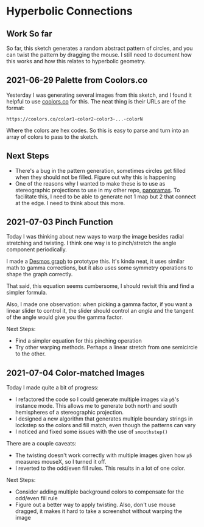 # Hyperbolic Connections

## Work So far

So far, this sketch generates a random abstract pattern of circles, and you can
twist the pattern by dragging the mouse. I still need to document how this works
and how this relates to hyperbolic geometry.

## 2021-06-29 Palette from Coolors.co

Yesterday I was generating several images from this sketch, and I found it
helpful to use [coolors.co](https://coolors.co) for this. The neat thing is
their URLs are of the format:

```
https://coolors.co/color1-color2-color3-...-colorN
```

Where the colors are hex codes. So this is easy to parse and turn into an
array of colors to pass to the sketch.

## Next Steps

* There's a bug in the pattern generation, sometimes circles get filled when
  they should not be filled. Figure out why this is happening
* One of the reasons why I wanted to make these is to use as stereographic
  projections to use in my other repo, [panoramas](https://github.com/ptrgags/panoramas).
  To facilitate this, I need to be able to generate not 1 map but 2 that connect
  at the edge. I need to think about this more.

## 2021-07-03 Pinch Function

Today I was thinking about new ways to warp the image besides radial stretching
and twisting. I think one way is to pinch/stretch the angle component
periodically.

I made a [Desmos graph](https://www.desmos.com/calculator/u6wkpshcx5) to
prototype this. It's kinda neat, it uses similar math to gamma corrections, but
it also uses some symmetry operations to shape the graph correctly.

That said, this equation seems cumbersome, I should revisit this and find a
simpler formula.

Also, I made one observation: when picking a gamma factor, if you want a linear
slider to control it, the slider should control an _angle_ and the tangent of
the angle would give you the gamma factor.

Next Steps:

* Find a simpler equation for this pinching operation
* Try other warping methods. Perhaps a linear stretch from one semicircle to
    the other.

## 2021-07-04 Color-matched Images

Today I made quite a bit of progress:

* I refactored the code so I could generate multiple images via `p5`'s instance
    mode. This allows me to generate both north and south hemispheres of a
    stereographic projection.
* I designed a new algorithm that generates multiple boundary strings in
    lockstep so the colors and fill match, even though the patterns can vary
* I noticed and fixed some issues with the use of `smoothstep()`

There are a couple caveats:
* The twisting doesn't work correctly with multiple images given how `p5`
    measures mouseX, so I turned it off.
* I reverted to the odd/even fill rules. This results in a lot of one color.

Next Steps:

* Consider adding multiple background colors to compensate for the odd/even
    fill rule
* Figure out a better way to apply twisting. Also, don't use mouse dragged,
    it makes it hard to take a screenshot without warping the image